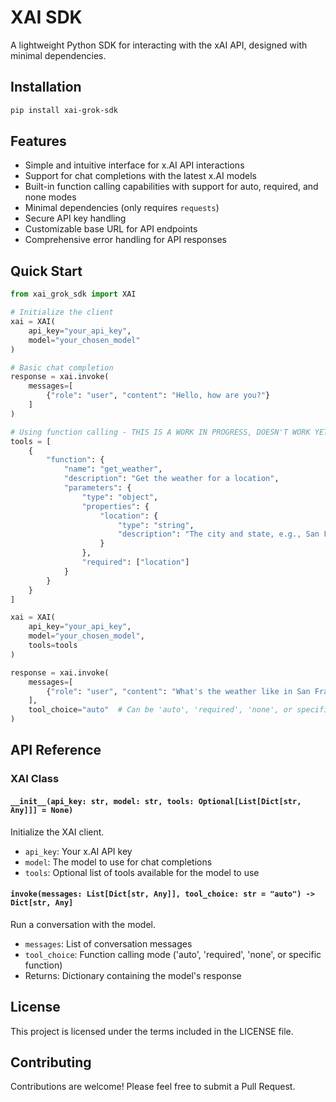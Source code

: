 # XAI SDK

A lightweight Python SDK for interacting with the xAI API, designed with minimal dependencies.

## Installation

```bash
pip install xai-grok-sdk
```

## Features

- Simple and intuitive interface for x.AI API interactions
- Support for chat completions with the latest x.AI models
- Built-in function calling capabilities with support for auto, required, and none modes
- Minimal dependencies (only requires `requests`)
- Secure API key handling
- Customizable base URL for API endpoints
- Comprehensive error handling for API responses

## Quick Start

```python
from xai_grok_sdk import XAI

# Initialize the client
xai = XAI(
    api_key="your_api_key",
    model="your_chosen_model"
)

# Basic chat completion
response = xai.invoke(
    messages=[
        {"role": "user", "content": "Hello, how are you?"}
    ]
)

# Using function calling - THIS IS A WORK IN PROGRESS, DOESN'T WORK YET IN THE RELEASED VERSION
tools = [
    {
        "function": {
            "name": "get_weather",
            "description": "Get the weather for a location",
            "parameters": {
                "type": "object",
                "properties": {
                    "location": {
                        "type": "string",
                        "description": "The city and state, e.g., San Francisco, CA"
                    }
                },
                "required": ["location"]
            }
        }
    }
]

xai = XAI(
    api_key="your_api_key",
    model="your_chosen_model",
    tools=tools
)

response = xai.invoke(
    messages=[
        {"role": "user", "content": "What's the weather like in San Francisco?"}
    ],
    tool_choice="auto"  # Can be 'auto', 'required', 'none', or specific function
)
```

## API Reference

### XAI Class

#### `__init__(api_key: str, model: str, tools: Optional[List[Dict[str, Any]]] = None)`

Initialize the XAI client.

- `api_key`: Your x.AI API key
- `model`: The model to use for chat completions
- `tools`: Optional list of tools available for the model to use

#### `invoke(messages: List[Dict[str, Any]], tool_choice: str = "auto") -> Dict[str, Any]`

Run a conversation with the model.

- `messages`: List of conversation messages
- `tool_choice`: Function calling mode ('auto', 'required', 'none', or specific function)
- Returns: Dictionary containing the model's response

## License

This project is licensed under the terms included in the LICENSE file.

## Contributing

Contributions are welcome! Please feel free to submit a Pull Request.